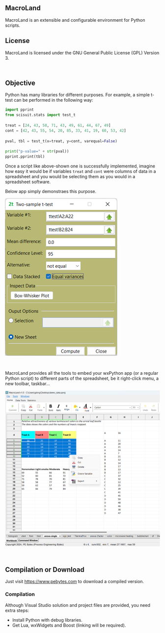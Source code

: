 ## MacroLand

MacroLand is an extensible and configurable environment for Python scripts. 


## License
MacroLand is licensed under the GNU General Public License (GPL) Version 3.


&nbsp;

## Objective 

Python has many libraries for different purposes. For example, a simple t-test can be 
performed in the following way:

```Python
import pprint
from scisuit.stats import test_t

treat = [24, 43, 58, 71, 43, 49, 61, 44, 67, 49]
cont = [42, 43, 55, 54, 20, 85, 33, 41, 19, 60, 53, 42]

pval, tbl = test_t(x=treat, y=cont, varequal=False)

print("p-value=" + str(pval))
pprint.pprint(tbl) 
```

Once a script like above-shown one is successfully implemented, imagine how
easy it would be if variables `treat` and `cont` were columns of data in 
a spreadsheet and you would be selecting them as you would in a spreadsheet software.

Below app simply demonstraes this purpose.

![2-sample t-test app](ttest_2sample.png)


&nbsp;

MacroLand provides all the tools to embed your wxPython app (or a regular Python script) 
to different parts of the spreadsheet, be it right-click menu, a new toolbar, taskbar...

![Workbook](workbook.png)

&nbsp;


## Compilation or Download

Just visit https://www.pebytes.com to download a compiled version.

### Compilation

Although Visual Studio solution and project files are provided,
you need extra steps:

 - Install Python with debug libraries.
 - Get Lua, wxWidgets and Boost (linking will be required).
